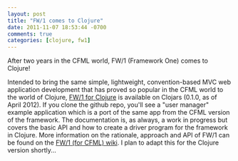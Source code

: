 ```yaml
---
layout: post
title: "FW/1 comes to Clojure"
date: 2011-11-07 18:53:44 -0700
comments: true
categories: [clojure, fw1]
---
```

After two years in the CFML world, FW/1 (Framework One) comes to Clojure!<!-- more -->

Intended to bring the same simple, lightweight, convention-based MVC web application development that has proved so popular in the CFML world to the world of Clojure, [FW/1 for Clojure](https://github.com/framework-one/fw1-clj) is available on Clojars (0.1.0, as of April 2012). If you clone the github repo, you'll see a "user manager" example application which is a port of the same app from the CFML version of the framework. The documentation is, as always, a work in progress but covers the basic API and how to create a driver program for the framework in Clojure. More information on the rationale, approach and API of FW/1 can be found on the [FW/1 (for CFML) wiki](https://github.com/framework-one/fw1/wiki). I plan to adapt this for the Clojure version shortly...
